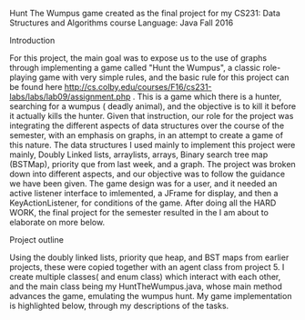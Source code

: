 
Hunt The Wumpus game created as the final project for my CS231: Data Structures and Algorithms course 
Language: Java
Fall 2016

Introduction

For this project, the main goal was to expose us to the use of graphs through implementing a game called "Hunt the Wumpus",  a classic role-playing game with very simple rules, and the basic rule for this project can be found here http://cs.colby.edu/courses/F16/cs231-labs/labs/lab09/assignment.php .  This is a game which there is a hunter, searching for a wumpus ( deadly animal), and the objective is to kill it before it actually kills the hunter. Given that instruction, our role for the project was integrating the different aspects of data structures over the course of the semester, with an emphasis on graphs, in an attempt to create a game of this nature. The data structures I used mainly to implement this project were mainly, Doubly Linked lists, arraylists, arrays, Binary search tree map (BSTMap), priority que from last week, and a graph. The project was broken down into different aspects, and our objective was to follow the guidance we have been given. The game design was for a user, and it needed an active listener interface to imlemented, a JFrame for display, and then a KeyActionListener, for conditions of the game. After doing all the HARD WORK, the final project for the semester resulted in the I am about to elaborate on more below.

Project outline

Using the doubly linked lists, priority que heap, and BST maps from earlier projects, these were copied together with an agent class from project 5. I create multiple classes( and enum class) which interact with each other, and the main class being my HuntTheWumpus.java, whose main method advances the game, emulating the wumpus hunt. My game implementation is highlighted below, through my descriptions of the tasks.




